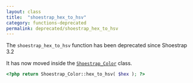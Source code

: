 ```yaml
---
layout: class
title:  "shoestrap_hex_to_hsv"
category: functions-deprecated
permalink: deprecated/shoestrap_hex_to_hsv
---
```


The `shoestrap_hex_to_hsv` function has been deprecated since Shoestrap 3.2

It has now moved inside the [`Shoestrap_Color`](/classes/Shoestrap_Color) class.

```php
<?php return Shoestrap_Color::hex_to_hsv( $hex ); ?>
```